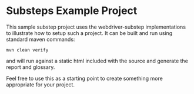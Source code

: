 Substeps Example Project
========================

This sample substep project uses the webdriver-substep implementations to illustrate how to setup such a project.
It can be built and run using standard maven commands:

```mvn clean verify```

and will run against a static html included with the source and generate the report and glossary.

Feel free to use this as a starting point to create something more appropriate for your project.  
